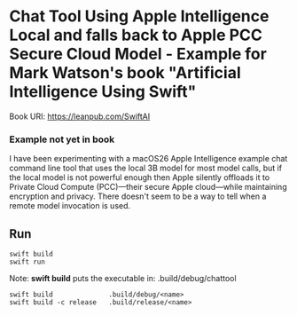 # Chat Tool Using Apple Intelligence Local and falls back to Apple PCC Secure Cloud Model - Example for Mark Watson's book "Artificial Intelligence Using Swift"

Book URI: https://leanpub.com/SwiftAI

### Example not yet in book

I have been experimenting with a macOS26 Apple Intelligence example chat command line tool that uses the local 3B model for most model calls, but if the local model is not powerful enough then Apple silently offloads it to Private Cloud Compute (PCC)—their secure Apple cloud—while maintaining encryption and privacy. There doesn't seem to be a way to tell when a remote model invocation is used. 

## Run

    swift build
    swift run

Note: **swift build** puts the executable in: .build/debug/chattool

```
swift build              .build/debug/<name>
swift build -c release   .build/release/<name>
```
